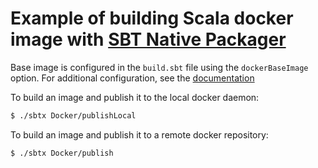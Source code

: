 # Example of building Scala docker image with [SBT Native Packager](https://sbt-native-packager.readthedocs.io/)

Base image is configured in the `build.sbt` file using the `dockerBaseImage` option. For additional configuration, see the [documentation](https://sbt-native-packager.readthedocs.io/en/stable/formats/docker.html#settings)

To build an image and publish it to the local docker daemon:

```sh
$ ./sbtx Docker/publishLocal
```

To build an image and publish it to a remote docker repository:

```sh
$ ./sbtx Docker/publish
```
